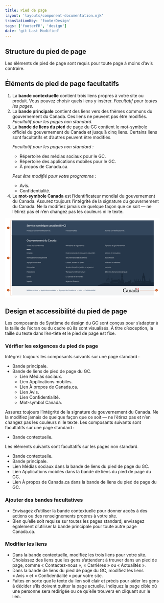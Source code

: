 ```yaml
---
title: Pied de page
layout: 'layouts/component-documentation.njk'
translationKey: 'footerDesign'
tags: ['footerFR', 'design']
date: 'git Last Modified'
---
```


## Structure du pied de page

Les éléments de pied de page sont requis pour toute page à moins d’avis contraire.

## Éléments de pied de page facultatifs

<ol class="anatomy-list">
  <li>La <strong>bande contextuelle</strong> contient trois liens propres à votre site ou produit. Vous pouvez choisir quels liens y insérer. <em>Facultatif pour toutes les pages.</em></li>
  <li>La <strong>bande principale</strong> contient des liens vers des thèmes communs du gouvernement du Canada. Ces liens ne peuvent pas être modifiés. <em>Facultatif pour les pages non standard.</em></li>
  <li>
    La <strong>bande de liens du pied</strong> de page du GC contient le mot-symbole officiel du gouvernement du Canada et jusqu’à cinq liens. Certains liens sont facultatifs et d’autres peuvent être modifiés.
    <p class="mt-300 mb-0"><em>Facultatif pour les pages non standard :</em></p>
    <ul>
      <li>Répertoire des médias sociaux pour le GC.</li>
      <li>Répertoire des applications mobiles pour le GC.</li>
      <li>À propos de Canada.ca.</li>
    </ul>
    <p class="mt-300 mb-0"><em>Peut être modifié pour votre programme :</em></p>
    <ul>
      <li>Avis.</li>
      <li>Confidentialité.</li>
    </ul>
  </li>
  <li>Le <strong>mot-symbole Canada</strong> est l’identificateur mondial du gouvernement du Canada. Assurez toujours l’intégrité de la signature du gouvernement du Canada. Ne la modifiez jamais de quelque façon que ce soit — ne l’étirez pas et n’en changez pas les couleurs ni le texte.</li>
</ol>

<img class="b-sm b-default p-300" src="/images/fr/components/anatomy/gcds-footer-anatomy.svg" alt="L'anatomie du composant pied de page identifiant les trois bandes horizontales qui forment le composant. La première est la bande contextuelle, une bande bleu avec un titre et trois liens. La deuxième la bande principale qui inclu les liens du gouvernement du Canada. La troisième est la band des liens du pied de page, une bande grise pâle avec à l'intérieur cinq liens séparés par des points et le logo du gouvernement du Canada." />

## Design et accessibilité du pied de page

Les composants de Système de design du GC sont conçus pour s’adapter à la taille de l’écran ou du cadre où ils sont visualisés. À titre d’exception, la taille du texte dans l’en-tête et le pied de page est fixe.

### Vérifier les exigences du pied de page

<gcds-details details-title="Éléments requis sur une page standard de Canada.ca " class="mb-300">
  <gcds-text>Intégrez toujours les composants suivants sur une page standard :</gcds-text>
  <div>
    <ul class="list-disc mb-300">
      <li>Bande principale.</li>
      <li>
        Bande de liens de pied de page du GC.
        <ul class="ms-300">
          <li>Lien Médias sociaux.</li>
          <li>Lien Applications mobiles.</li>
          <li>Lien À propos de Canada.ca.</li>
          <li>Lien Avis.</li>
          <li>Lien Confidentialité.</li>
          <li>Mot-symbol Canada.</li>
        </ul>
      </li>
    </ul>
  </div>
  <gcds-text>Assurez toujours l’intégrité de la signature du gouvernement du Canada. Ne la modifiez jamais de quelque façon que ce soit — ne l’étirez pas et n’en changez pas les couleurs ni le texte.</gcds-text>
  <gcds-text>Les composants suivants sont facultatifs sur une page standard :</gcds-text>
  <ul class="list-disc mb-300">
    <li>Bande contextuelle.</li>
  </ul>
</gcds-details>

<gcds-details details-title="Éléments facultatifs sur toute autre page Canada.ca" class="mb-300">
  <gcds-text>Les éléments suivants sont facultatifs sur les pages non standard.</gcds-text>
  <ul class="list-disc">
    <li>Bande contextuelle.</li>
    <li>Bande principale.</li>
    <li>Lien Médias sociaux dans la bande de liens du pied de page du GC.</li>
    <li>Lien Applications mobiles dans la bande de liens du pied de page du GC.</li>
    <li>Lien À propos de Canada.ca dans la bande de liens du pied de page du GC.</li>
  </ul>
</gcds-details>

### Ajouter des bandes facultatives

- Envisagez d’utiliser la bande contextuelle pour donner accès à des actions ou des renseignements propres à votre site.
- Bien qu’elle soit requise sur toutes les pages standard, envisagez également d’utiliser la bande principale pour toute autre page Canada.ca.

### Modifier les liens

- Dans la bande contextuelle, modifiez les trois liens pour votre site. Choisissez des liens que les gens s’attendent à trouver dans un pied de page, comme « Contactez-nous », « Carrières » ou « Actualités ».
- Dans la bande de liens du pied de page du GC, modifiez les liens « Avis » et « Confidentialité » pour votre site.
- Faites en sorte que le texte du lien soit clair et précis pour aider les gens à décider s’ils doivent quitter la page actuelle. Indiquez la page cible où une personne sera redirigée ou ce qu’elle trouvera en cliquant sur le lien.
